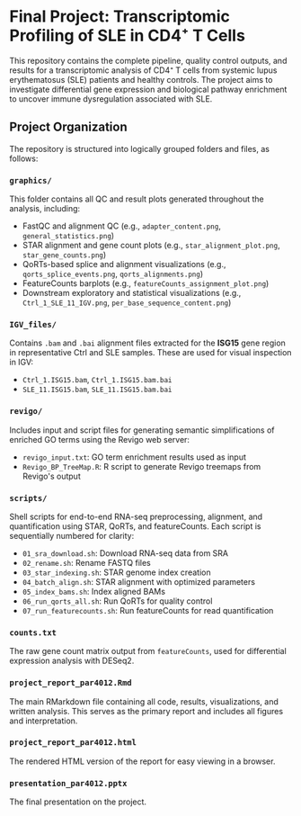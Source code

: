 # Final Project: Transcriptomic Profiling of SLE in CD4⁺ T Cells

This repository contains the complete pipeline, quality control outputs, and results for a transcriptomic analysis of CD4⁺ T cells from systemic lupus erythematosus (SLE) patients and healthy controls. The project aims to investigate differential gene expression and biological pathway enrichment to uncover immune dysregulation associated with SLE.

## Project Organization

The repository is structured into logically grouped folders and files, as follows:

### `graphics/`
This folder contains all QC and result plots generated throughout the analysis, including:

- FastQC and alignment QC (e.g., `adapter_content.png`, `general_statistics.png`)
- STAR alignment and gene count plots (e.g., `star_alignment_plot.png`, `star_gene_counts.png`)
- QoRTs-based splice and alignment visualizations (e.g., `qorts_splice_events.png`, `qorts_alignments.png`)
- FeatureCounts barplots (e.g., `featureCounts_assignment_plot.png`)
- Downstream exploratory and statistical visualizations (e.g., `Ctrl_1_SLE_11_IGV.png`, `per_base_sequence_content.png`)

### `IGV_files/`
Contains `.bam` and `.bai` alignment files extracted for the **ISG15** gene region in representative Ctrl and SLE samples. These are used for visual inspection in IGV:

- `Ctrl_1.ISG15.bam`, `Ctrl_1.ISG15.bam.bai`
- `SLE_11.ISG15.bam`, `SLE_11.ISG15.bam.bai`

### `revigo/`
Includes input and script files for generating semantic simplifications of enriched GO terms using the Revigo web server:

- `revigo_input.txt`: GO term enrichment results used as input
- `Revigo_BP_TreeMap.R`: R script to generate Revigo treemaps from Revigo's output

### `scripts/`
Shell scripts for end-to-end RNA-seq preprocessing, alignment, and quantification using STAR, QoRTs, and featureCounts. Each script is sequentially numbered for clarity:

- `01_sra_download.sh`: Download RNA-seq data from SRA
- `02_rename.sh`: Rename FASTQ files
- `03_star_indexing.sh`: STAR genome index creation
- `04_batch_align.sh`: STAR alignment with optimized parameters
- `05_index_bams.sh`: Index aligned BAMs
- `06_run_qorts_all.sh`: Run QoRTs for quality control
- `07_run_featurecounts.sh`: Run featureCounts for read quantification

### `counts.txt`
The raw gene count matrix output from `featureCounts`, used for differential expression analysis with DESeq2.

### `project_report_par4012.Rmd`
The main RMarkdown file containing all code, results, visualizations, and written analysis. This serves as the primary report and includes all figures and interpretation.

### `project_report_par4012.html`
The rendered HTML version of the report for easy viewing in a browser.

### `presentation_par4012.pptx`
The final presentation on the project.